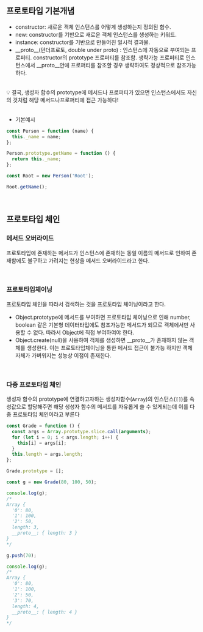 ## 프로토타입 기본개념

- constructor: 새로운 객체 인스턴스를 어떻게 생성하는지 정의된 함수.
- new: constructor를 기반으로 새로운 객체 인스턴스를 생성하는 키워드.
- instance: constructor를 기반으로 만들어진 일시적 결과물.
- \_\_proto\_\_(던더프로토, double under proto) : 인스턴스에 자동으로 부여되는 프로퍼티. constructor의 prototype 프로퍼티를 참조함. 생략가능 프로퍼티로 인스턴스에서 \_\_proto\_\_안에 프로퍼티를 참조할 경우 생략하여도 정상적으로 참조가능하다.

<br>

<aside>
💡 결국, 생성자 함수의 prototype에 메서드나 프로퍼티가 있으면 인스턴스에서도 자신의 것처럼 해당 메서드나프로퍼티에 접근 가능하다!

</aside>

<br>

- 기본예시

```jsx
const Person = function (name) {
  this._name = name;
};

Person.prototype.getName = function () {
  return this._name;
};

const Root = new Person('Root');

Root.getName();
```

<br>

## 프로토타입 체인

### 메서드 오버라이드

프로토타입에 존재하는 메서드가 인스턴스에 존재하는 동일 이름의 메서드로 인하여 존재함에도 불구하고 가려지는 현상을 메서드 오버라이드라고 한다.

<br>

### 프로토타입체이닝

프로토타입 체인을 따라서 검색하는 것을 프로토타입 체이닝이라고 한다.

- Object.prototype에 메서드를 부여하면 프로토타입 체이닝으로 인해 number, boolean 같은 기본형 데이터타입에도 참조가능한 메서드가 되므로 객체에서만 사용할 수 없다. 따라서 Object에 직접 부여하여야 한다.
- Object.create(null)을 사용하여 객체를 생성하면 \_\_proto\_\_가 존재하지 않는 객체를 생성한다. 이는 프로토타입체이닝을 통한 메서드 접근이 불가능 하지만 객체 자체가 가벼워지는 성능상 이점이 존재한다.

<br>

### 다중 프로토타입 체인

생성자 함수의 prototype에 연결하고자하는 생성자함수(`Array`)의 인스턴스(`[]`)를 속성값으로 할당해주면 해당 생성자 함수의 메서드를 자유롭게 쓸 수 있게되는데 이를 다중 프로토타입 체인이라고 부른다

```jsx
const Grade = function () {
  const args = Array.prototype.slice.call(arguments);
  for (let i = 0; i < args.length; i++) {
    this[i] = args[i];
  }
  this.length = args.length;
};

Grade.prototype = [];

const g = new Grade(80, 100, 50);

console.log(g);
/*
Array {
  '0': 80,
  '1': 100,
  '2': 50,
  length: 3,
  __proto__: { length: 3 }
}
*/

g.push(70);

console.log(g);
/*
Array {
  '0': 80,
  '1': 100,
  '2': 50,
  '3': 70,
  length: 4,
  __proto__: { length: 4 }
}
*/
```

